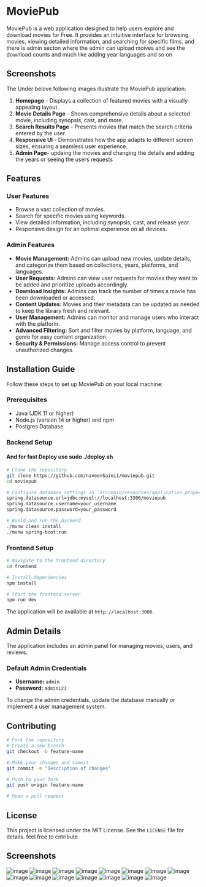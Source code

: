 # MoviePub

MoviePub is a web application designed to help users explore and download movies for Free. It provides an intuitive interface for browsing movies, viewing detailed information, and searching for specific films. and there is admin secton where the admin can upload moives and see the download counts and much like adding year languages and so on

## Screenshots

The Under belove following images illustrate the MoviePub application:

1. **Homepage** - Displays a collection of featured movies with a visually appealing layout.
2. **Movie Details Page** - Shows comprehensive details about a selected movie, including synopsis, cast, and more.
3. **Search Results Page** - Presents movies that match the search criteria entered by the user.
4. **Responsive UI** - Demonstrates how the app adapts to different screen sizes, ensuring a seamless user experience.
5. **Admin Page**- updaing the movies and changing the details and adding the years or seeing the users requests

## Features

### User Features
- Browse a vast collection of movies.
- Search for specific movies using keywords.
- View detailed information, including synopsis, cast, and release year.
- Responsive design for an optimal experience on all devices.

### Admin Features
- **Movie Management:** Admins can upload new movies, update details, and categorize them based on collections, years, platforms, and languages.
- **User Requests:** Admins can view user requests for movies they want to be added and prioritize uploads accordingly.
- **Download Insights:** Admins can track the number of times a movie has been downloaded or accessed.
- **Content Updates:** Movies and their metadata can be updated as needed to keep the library fresh and relevant.
- **User Management:** Admins can monitor and manage users who interact with the platform.
- **Advanced Filtering:** Sort and filter movies by platform, language, and genre for easy content organization.
- **Security & Permissions:** Manage access control to prevent unauthorized changes.

## Installation Guide

Follow these steps to set up MoviePub on your local machine:

### Prerequisites

- Java (JDK 11 or higher)
- Node.js (version 14 or higher) and npm
- Postgres Database

### Backend Setup

#### And for fast Deploy use sudo ./deploy.sh

```sh
# Clone the repository
git clone https://github.com/naveenSaini1/moviepub.git
cd moviepub

# Configure database settings in `src/main/resources/application.properties`
spring.datasource.url=jdbc:mysql://localhost:3306/moviepub
spring.datasource.username=your_username
spring.datasource.password=your_password

# Build and run the backend
./mvnw clean install
./mvnw spring-boot:run
```

### Frontend Setup

```sh
# Navigate to the frontend directory
cd frontend

# Install dependencies
npm install

# Start the frontend server
npm run dev
```


The application will be available at `http://localhost:3000`.

## Admin Details

The application includes an admin panel for managing movies, users, and reviews.

### Default Admin Credentials

- **Username:** `admin`
- **Password:** `admin123`

To change the admin credentials, update the database manually or implement a user management system.

## Contributing

```sh
# Fork the repository
# Create a new branch
git checkout -b feature-name

# Make your changes and commit
git commit -m "Description of changes"

# Push to your fork
git push origin feature-name

# Open a pull request
```

## License

This project is licensed under the MIT License. See the `LICENSE` file for details.
feel free to cntribute


## Screenshots
![image](https://github.com/user-attachments/assets/37f3acdc-03bf-499c-819b-16116ce52f78)
![image](https://github.com/user-attachments/assets/67756d40-3253-4ba7-92d2-9d9cc6708311)
![image](https://github.com/user-attachments/assets/947ea6fd-4b1b-40eb-866c-5f10e4141d19)
![image](https://github.com/user-attachments/assets/de414b2e-9117-42bf-8786-3aa85f17d76a)
![image](https://github.com/user-attachments/assets/9ac45821-29ab-4ab5-80aa-8930229d4334)
![image](https://github.com/user-attachments/assets/5adbad62-7ce9-420b-854b-e0a4c46fb89f)
![image](https://github.com/user-attachments/assets/ea515dfd-6d55-457e-8aa1-2730a9aa18d3)
![image](https://github.com/user-attachments/assets/87eb3dad-3aa6-4b83-b55c-2215f3e92c49)
![image](https://github.com/user-attachments/assets/558af2db-a6f0-4169-9a25-57044dff594c)
![image](https://github.com/user-attachments/assets/0413f374-c326-4969-a993-7708cea6b23f)
![image](https://github.com/user-attachments/assets/58ae8a8e-2ccb-4c51-8a91-0ed21742a7a5)
![image](https://github.com/user-attachments/assets/aae2093d-51d4-4cbb-bca9-ccec1d75edd8)
![image](https://github.com/user-attachments/assets/a6ea0651-2822-426c-8cce-832001f40631)
![image](https://github.com/user-attachments/assets/5e8b9085-9007-4279-a8ed-95bf9fe781a3)
![image](https://github.com/user-attachments/assets/86d1a167-76e4-49c3-a2cd-2244ab0722b5)












